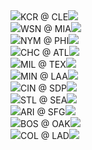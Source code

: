 <div class="matchup"><img src="/assets/images/mlb/KCR.svg" class="team-logo" /><span class="team-name bold">KCR</span><span class="at"> @ </span><span class="team-name">CLE</span><img src="/assets/images/mlb/CLE.svg" class="team-logo" /></div><div class="matchup"><img src="/assets/images/mlb/WSN.svg" class="team-logo" /><span class="team-name">WSN</span><span class="at"> @ </span><span class="team-name bold">MIA</span><img src="/assets/images/mlb/MIA.svg" class="team-logo" /></div><div class="matchup"><img src="/assets/images/mlb/NYM.svg" class="team-logo" /><span class="team-name">NYM</span><span class="at"> @ </span><span class="team-name bold">PHI</span><img src="/assets/images/mlb/PHI.svg" class="team-logo" /></div><div class="matchup"><img src="/assets/images/mlb/CHC.svg" class="team-logo" /><span class="team-name bold">CHC</span><span class="at"> @ </span><span class="team-name">ATL</span><img src="/assets/images/mlb/ATL.svg" class="team-logo" /></div><div class="matchup"><img src="/assets/images/mlb/MIL.svg" class="team-logo" /><span class="team-name bold">MIL</span><span class="at"> @ </span><span class="team-name">TEX</span><img src="/assets/images/mlb/TEX.svg" class="team-logo" /></div><div class="matchup"><img src="/assets/images/mlb/MIN.svg" class="team-logo" /><span class="team-name bold">MIN</span><span class="at"> @ </span><span class="team-name">LAA</span><img src="/assets/images/mlb/LAA.svg" class="team-logo" /></div><div class="matchup"><img src="/assets/images/mlb/CIN.svg" class="team-logo" /><span class="team-name">CIN</span><span class="at"> @ </span><span class="team-name bold">SDP</span><img src="/assets/images/mlb/SDP.svg" class="team-logo" /></div><div class="matchup"><img src="/assets/images/mlb/STL.svg" class="team-logo" /><span class="team-name">STL</span><span class="at"> @ </span><span class="team-name bold">SEA</span><img src="/assets/images/mlb/SEA.svg" class="team-logo" /></div><div class="matchup"><img src="/assets/images/mlb/ARI.svg" class="team-logo" /><span class="team-name bold">ARI</span><span class="at"> @ </span><span class="team-name">SFG</span><img src="/assets/images/mlb/SFG.svg" class="team-logo" /></div><div class="matchup"><img src="/assets/images/mlb/BOS.svg" class="team-logo" /><span class="team-name">BOS</span><span class="at"> @ </span><span class="team-name bold">OAK</span><img src="/assets/images/mlb/OAK.svg" class="team-logo" /></div><div class="matchup"><img src="/assets/images/mlb/COL.svg" class="team-logo" /><span class="team-name">COL</span><span class="at"> @ </span><span class="team-name bold">LAD</span><img src="/assets/images/mlb/LAD.svg" class="team-logo" /></div>